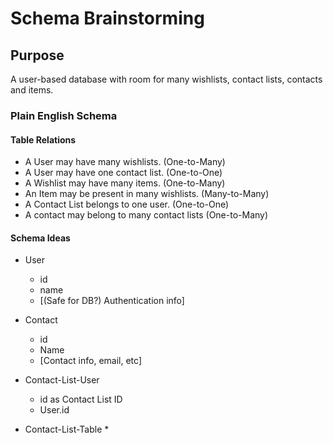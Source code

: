 # Schema Brainstorming

## Purpose
A user-based database with room for many wishlists, contact lists, contacts and items. 

### Plain English Schema

#### Table Relations
* A User may have many wishlists. (One-to-Many)
* A User may have one contact list. (One-to-One)
* A Wishlist may have many items. (One-to-Many)
* An Item may be present in many wishlists. (Many-to-Many)
* A Contact List belongs to one user. (One-to-One)
* A contact may belong to many contact lists (One-to-Many)

#### Schema Ideas
* User
    * id
    * name
    * [(Safe for DB?) Authentication info]

* Contact 
    * id
    * Name
    * [Contact info, email, etc]

* Contact-List-User 
    * id as Contact List ID
    * User.id

* Contact-List-Table
    * 

    